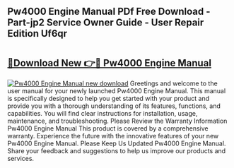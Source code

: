 ## Pw4000 Engine Manual PDf Free Download - Part-jp2 Service Owner Guide - User Repair Edition Uf6qr

# <h2><a href="http://bc95126.oget.top/?id=Pw4000+Engine+Manual">🔗Download New 👉🔴 Pw4000 Engine Manual</a></h2>

[![Pw4000 Engine Manual new download](https://i.imgur.com/5g1atiW.png)](http://bc95126.oget.top/?id=Pw4000+Engine+Manual)
Greetings and welcome to the user manual for your newly launched Pw4000 Engine Manual. This manual is specifically designed to help you get started with your product and provide you with a thorough understanding of its features, functions, and capabilities. You will find clear instructions for installation, usage, maintenance, and troubleshooting. Please Review the Warranty Information Pw4000 Engine Manual This product is covered by a comprehensive warranty. Experience the future with the innovative features of your new Pw4000 Engine Manual. Please Keep Us Updated Pw4000 Engine Manual. Share your feedback and suggestions to help us improve our products and services.
